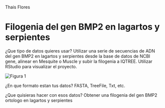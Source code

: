 Thais Flores

# **Filogenia del gen BMP2 en lagartos y serpientes**

¿Que tipo de datos quieres usar?
Utilizar una serie de secuencias de ADN del gen BMP2 en lagartos y serpientes desde la base de datos de NCBI gene, alinear en Mesquite o Muscle y subir la filogenia a IQTREE. Utilizar RStudio para visualizar el proyecto.

![Figura 1](Gecko.png?raw=true "Gecko")

¿En que formato estan tus datos?
FASTA, TreeFile, Txt, etc.


¿Que quisieras hacer con esos datos?
Obtener una filogenia del gen BMP2 ortologo en lagartos y serpientes

